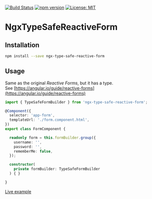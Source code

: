 [![Build Status](https://travis-ci.org/itigoore01/ngx-type-safe-reactive-form.svg?branch=master)](https://travis-ci.org/itigoore01/ngx-type-safe-reactive-form)
[![npm version](https://badge.fury.io/js/ngx-type-safe-reactive-form.svg)](https://badge.fury.io/js/ngx-type-safe-reactive-form)
[![License: MIT](https://img.shields.io/badge/License-MIT-yellow.svg)](https://opensource.org/licenses/MIT)

# NgxTypeSafeReactiveForm

## Installation 

```bash
npm install --save ngx-type-safe-reactive-form
```

## Usage

Same as the original *Reactive Forms*, but it has a type.  
See [https://angular.io/guide/reactive-forms](https://angular.io/guide/reactive-forms)

```typescript
import { TypeSafeFormBuilder } from 'ngx-type-safe-reactive-form';

@Component({
  selector: 'app-form',
  templateUrl: './form.component.html',
})
export class FormComponent {

  readonly form = this.formBuilder.group({
    username: '',
    password: '',
    rememberMe: false,
  });

  constructor(
    private formBuilder: TypeSafeFormBuilder
  ) { }

}
```

[Live example](https://stackblitz.com/edit/ngx-type-safe-reactive-form-example)
